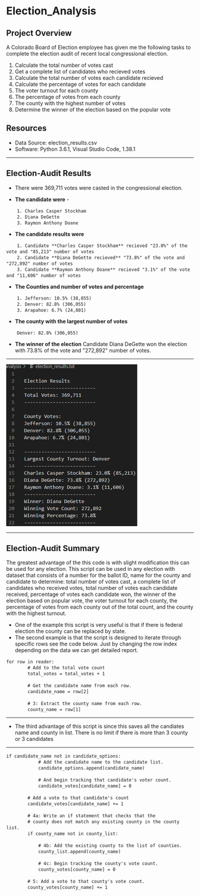 # Election_Analysis

## Project Overview

A Colorado Board of Election employee has given me the following tasks to complete the election audit of recent local congressional election.

  1. Calculate the total number of votes cast
  2. Get a complete list of candidates who recieved votes
  3. Calculate the total number of votes each candidate recieved 
  3. Calculate the percentage of votes for each candidate 
  4. The voter turnout for each county 
  5. The percentage of votes from each county 
  6. The county with the highest number of votes
  7. Determine the winner of the election based on the popular vote

## Resources
- Data Source: election_results.csv
- Software: Python 3.6.1, Visual Studio Code, 1.38.1

---------------------------------------------------------------------------------------------------------------------------------------------------------------------------

## Election-Audit Results

- There were 369,711 votes were casted in the congressional election.

- **The candidate were** -
```
    1. Charles Casper Stockham
    2. Diana DeGette
    3. Raymon Anthony Doane
 ``` 
- **The candidate results were**
```
    1. Candidate **Charles Casper Stockham** recieved "23.0%" of the vote and "85,213" number of votes
    2. Candidate **Diana DeGette recieved** "73.8%" of the vote and "272,892" number of votes
    3. Candidate **Raymon Anthony Doane** recieved "3.1%" of the vote and "11,606" number of votes
```
- **The Counties and number of votes and percentage**
 ```
     1. Jefferson: 10.5% (38,855) 
     2. Denver: 82.8% (306,055) 
     3. Arapahoe: 6.7% (24,801) 
 ``` 
- **The county with the largest number of votes**    
 ```
     Denver: 82.8% (306,055)  
 ```   
- **The winner of the election**
    Candidate Diana DeGette  won the election with 73.8% of the vote and "272,892" number of votes.

---------------------------------------------------------------------------------------------------------------------------------------------------------------------------
![Electionresult](https://github.com/11nithin/Election_Analysis/blob/main/Resources/Election_result.PNG)

---------------------------------------------------------------------------------------------------------------------------------------------------------------------------
## Election-Audit Summary

 The greatest advantage of the this code is with slight modification this can be used for any election. This script can be used in any election with dataset that consists of a number for the ballot ID, name for the county and candidate  to determine: total number of votes cast, a complete list of candidates who received votes, total number of votes each candidate received, percentage of votes each candidate won, the winner of the election based on popular vote, the voter turnout for each county, the percentage of votes from each county out of the total count, and the county with the highest turnout.
 
  - One of the example this script is very useful is that if there is federal election the county can be replaced by state. 
  - The second example is that the script is designed to iterate through specific rows see the code below. Just by changing the row index depending on the data we can get detailed report. 
```
for row in reader:
        # Add to the total vote count
        total_votes = total_votes + 1

        # Get the candidate name from each row.
        candidate_name = row[2]

        # 3: Extract the county name from each row.
        county_name = row[1]
```
-----------------------------------------------------------------------------------------------
- The third advantage of this script is since this saves all the candiates name and county in list. There is no limit if there is more than 3 county or 3 candidates
		
-----------------------------------------------------------------------------------------------		
```
if candidate_name not in candidate_options:
            # Add the candidate name to the candidate list.
            candidate_options.append(candidate_name)

            # And begin tracking that candidate's voter count.
            candidate_votes[candidate_name] = 0

        # Add a vote to that candidate's count
        candidate_votes[candidate_name] += 1

        # 4a: Write an if statement that checks that the
        # county does not match any existing county in the county list.
        if county_name not in county_list:

            # 4b: Add the existing county to the list of counties.
            county_list.append(county_name)

            # 4c: Begin tracking the county's vote count.
            county_votes[county_name] = 0

        # 5: Add a vote to that county's vote count.
        county_votes[county_name] += 1
```
